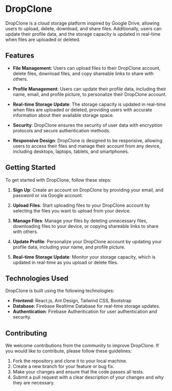 # DropClone

DropClone is a cloud storage platform inspired by Google Drive, allowing users to upload, delete, download, and share files. Additionally, users can update their profile data, and the storage capacity is updated in real-time when files are uploaded or deleted.

## Features

- **File Management**: Users can upload files to their DropClone account, delete files, download files, and copy shareable links to share with others.

- **Profile Management**: Users can update their profile data, including their name, email, and profile picture, to personalize their DropClone account.

- **Real-time Storage Update**: The storage capacity is updated in real-time when files are uploaded or deleted, providing users with accurate information about their available storage space.

- **Security**: DropClone ensures the security of user data with encryption protocols and secure authentication methods.

- **Responsive Design**: DropClone is designed to be responsive, allowing users to access their files and manage their account from any device, including desktops, laptops, tablets, and smartphones.

## Getting Started

To get started with DropClone, follow these steps:

1. **Sign Up**: Create an account on DropClone by providing your email, and password or via Google account.

2. **Upload Files**: Start uploading files to your DropClone account by selecting the files you want to upload from your device.

3. **Manage Files**: Manage your files by deleting unnecessary files, downloading files to your device, or copying shareable links to share with others.

4. **Update Profile**: Personalize your DropClone account by updating your profile data, including your name, and profile picture.

5. **Real-time Storage Update**: Monitor your storage capacity, which is updated in real-time as you upload or delete files.

## Technologies Used

DropClone is built using the following technologies:

- **Frontend**: React.js, Ant Design, Tailwind CSS, Bootstrap
- **Database**: Firebase Realtime Database for real-time storage updates.
- **Authentication**: Firebase Authentication for user authentication and security.

## Contributing

We welcome contributions from the community to improve DropClone. If you would like to contribute, please follow these guidelines:

1. Fork the repository and clone it to your local machine.
2. Create a new branch for your feature or bug fix.
3. Make your changes and ensure that the code passes all tests.
4. Submit a pull request with a clear description of your changes and why they are necessary.



